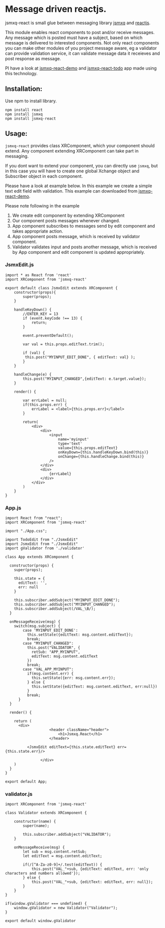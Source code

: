 # Message driven reactjs.

jsmxq-react is small glue between messaging library [jsmxq](https://github.com/ladder-b/jsmxq) and [reactjs](https://reactjs.org/).

This module enables react components to post and/or receive messages. Any message which is posted must have a subject, based on which message is delivered to interested components. Not only react components you can make other modules of you project message aware, eg a validator can provide validation service, it can validate message data it receieves and post response as message.

Pl have a look at [jsmxq-react-demo](https://github.com/ladder-b/jsmxq-react-demo) and [jsmxq-react-todo](https://github.com/ladder-b/jsmxq-react-todo) app made using this technology.

## Installation:

Use npm to install library.
```
npm install react
npm install jsmxq
npm install jsmxq-react
```

## Usage:

`jsmxq-react` provides class XRComponent, which your component should extend. Any component extending XRComponent can take part in messaging.

If you dont want to extend your component, you can directly use `jsmxq`, but in this case you will have to create one global Xchange object and Subscriber object in each component.

Please have a look at example below. In this example we create a simple text edit field with validation. This example can downloaded from [jsmxq-react-demo](https://github.com/ladder-b/jsmxq-react-demo).

Please note following in the example
1. We create edit component by extending XRComponent
2. Our component posts messages whenever changed.
3. App component subscribes to messages send by edit component and takes appropriate action.
4. App component posts message, which is received by validator component.
5. Validator validates input and posts another message, which is received by App component and edit component is updated appropriately.

### JsmxEdit.js
```
import * as React from 'react'
import XRComponent from 'jsmxq-react'

export default class JsmxEdit extends XRComponent {
    constructor(props){
        super(props);
    }

    handleKeyDown() {
        //ENTER_KEY = 13
        if (event.keyCode !== 13) {
            return;
        }

        event.preventDefault();

        var val = this.props.editText.trim();

        if (val) {
         this.post("MYINPUT_EDIT_DONE", { editText: val} );
        }
    }
  
    handleChange(e) {
        this.post("MYINPUT_CHANGED",{editText: e.target.value});
    }

    render() {

        var errLabel = null;
        if(this.props.err) {
            errLabel = <label>{this.props.err}</label>
        }

        return(
            <div>
                <div>
                    <input
                        name='myinput'
                        type='text'
                        value={this.props.editText}
                        onKeyDown={this.handleKeyDown.bind(this)}
                        onChange={this.handleChange.bind(this)}
                    />
                </div>
                <div>
                    {errLabel}
                </div>
            </div>
        )
    }
}
```

### App.js
```
import React from "react";
import XRComponent from 'jsmxq-react'

import "./App.css";

import TodoEdit from "./JsmxEdit"
import JsmxEdit from "./JsmxEdit"
import gValidator from './validator'

class App extends XRComponent {
  
  constructor(props) {
    super(props);

    this.state = {
      editText: '',
      err: null
    }

    this.subscriber.addSubject("MYINPUT_EDIT_DONE");
    this.subscriber.addSubject("MYINPUT_CHANGED");
    this.subscriber.addSubject(/VAL_\B/);
  }

  onMessageReceive(msg) {
    switch(msg.subject) {
        case 'MYINPUT_EDIT_DONE':
          this.setState({editText: msg.content.editText});
          break;
        case "MYINPUT_CHANGED":
          this.post("VALIDATOR", {
            retSub: "APP_MYINPUT",
            editText: msg.content.editText
          })
          break;
        case "VAL_APP_MYINPUT":
          if(msg.content.err) {
            this.setState({err: msg.content.err});
          } else {
            this.setState({editText: msg.content.editText, err:null})
          }
          break;
      }
  }

  render() {   
    
    return (
      <div>
					<header className="header">
						<h1>Jsmxq.React</h1>						
					</header>

          <JsmxEdit editText={this.state.editText} err={this.state.err}/>
          
				</div>
    )
  }
}

export default App;
```

### validator.js
```
import XRComponent from 'jsmxq-react'

class Validator extends XRComponent {

    constructor(name) {
        super(name);

        this.subscriber.addSubject("VALIDATOR");
    }

    onMessageReceive(msg) {
        let sub = msg.content.retSub;
        let editText = msg.content.editText;

        if(/[^A-Za-z0-9]+/.test(editText)) {
            this.post("VAL_"+sub, {editText: editText, err: 'only characters and numbers allowed'});
        } else {
            this.post("VAL_"+sub, {editText: editText, err: null});            
        }
    }
}

if(window.gValidator === undefined) {
    window.gValidator = new Validator("Validator");
}

export default window.gValidator
```

